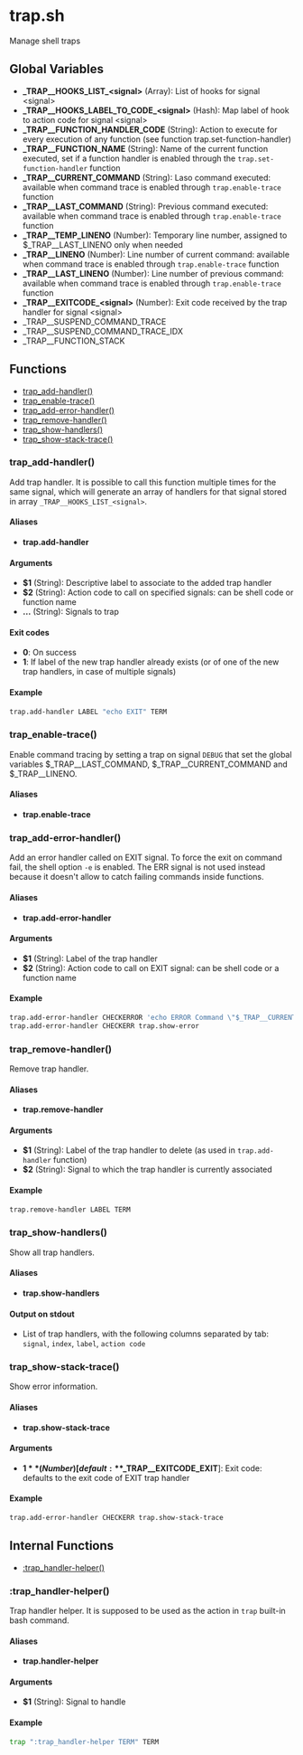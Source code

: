 # trap.sh

Manage shell traps

## Global Variables

* **\_TRAP__HOOKS_LIST_\<signal\>** (Array): List of hooks for signal \<signal\>
* **\_TRAP__HOOKS_LABEL_TO_CODE_\<signal\>** (Hash): Map label of hook to action code for signal \<signal\>
* **\_TRAP__FUNCTION_HANDLER_CODE** (String): Action to execute for every execution of any function (see function trap.set-function-handler)
* **\_TRAP__FUNCTION_NAME** (String): Name of the current function executed, set if a function handler is enabled through the `trap.set-function-handler` function
* **\_TRAP__CURRENT_COMMAND** (String): Laso command executed: available when command trace is enabled through `trap.enable-trace` function
* **\_TRAP__LAST_COMMAND** (String): Previous command executed: available when command trace is enabled through `trap.enable-trace` function
* **\_TRAP__TEMP_LINENO** (Number): Temporary line number, assigned to $_TRAP__LAST_LINENO only when needed
* **\_TRAP__LINENO** (Number): Line number of current command: available when command trace is enabled through `trap.enable-trace` function
* **\_TRAP__LAST_LINENO** (Number): Line number of previous command: available when command trace is enabled through `trap.enable-trace` function
* **\_TRAP__EXITCODE_\<signal\>** (Number): Exit code received by the trap handler for signal \<signal\>
* _TRAP__SUSPEND_COMMAND_TRACE
* _TRAP__SUSPEND_COMMAND_TRACE_IDX
* _TRAP__FUNCTION_STACK


## Functions
* [trap_add-handler()](#trap_add-handler)
* [trap_enable-trace()](#trap_enable-trace)
* [trap_add-error-handler()](#trap_add-error-handler)
* [trap_remove-handler()](#trap_remove-handler)
* [trap_show-handlers()](#trap_show-handlers)
* [trap_show-stack-trace()](#trap_show-stack-trace)


### trap_add-handler()

Add trap handler.
  It is possible to call this function multiple times for the same signal, which will generate an array of handlers for that signal stored in array `_TRAP__HOOKS_LIST_<signal>`.

#### Aliases

* **trap.add-handler**

#### Arguments

* **$1** (String): Descriptive label to associate to the added trap handler
* **$2** (String): Action code to call on specified signals: can be shell code or function name
* **...** (String): Signals to trap

#### Exit codes

* **0**: On success
* **1**: If label of the new trap handler already exists (or of one of the new trap handlers, in case of multiple signals)

#### Example

```bash
trap.add-handler LABEL "echo EXIT" TERM
```

### trap_enable-trace()

Enable command tracing by setting a trap on signal `DEBUG` that set the global variables $_TRAP__LAST_COMMAND, $_TRAP__CURRENT_COMMAND and $_TRAP__LINENO.

#### Aliases

* **trap.enable-trace**

### trap_add-error-handler()

Add an error handler called on EXIT signal.
  To force the exit on command fail, the shell option `-e` is enabled. The ERR signal is not used instead because it doesn't allow to catch failing commands inside functions.

#### Aliases

* **trap.add-error-handler**

#### Arguments

* **$1** (String): Label of the trap handler
* **$2** (String): Action code to call on EXIT signal: can be shell code or a function name

#### Example

```bash
trap.add-error-handler CHECKERROR 'echo ERROR Command \"$_TRAP__CURRENT_COMMAND\" [line $_TRAP__LINENO] on function $_TRAP__FUNCTION_NAME\(\)'
trap.add-error-handler CHECKERR trap.show-error
```

### trap_remove-handler()

Remove trap handler.

#### Aliases

* **trap.remove-handler**

#### Arguments

* **$1** (String): Label of the trap handler to delete (as used in `trap.add-handler` function)
* **$2** (String): Signal to which the trap handler is currently associated

#### Example

```bash
trap.remove-handler LABEL TERM
```

### trap_show-handlers()

Show all trap handlers.

#### Aliases

* **trap.show-handlers**

#### Output on stdout

* List of trap handlers, with the following columns separated by tab: `signal`, `index`, `label`, `action code`

### trap_show-stack-trace()

Show error information.

#### Aliases

* **trap.show-stack-trace**

#### Arguments

* **$1** (Number)[default: **$_TRAP__EXITCODE_EXIT**]: Exit code: defaults to the exit code of EXIT trap handler

#### Example

```bash
trap.add-error-handler CHECKERR trap.show-stack-trace
```



## Internal Functions
* [:trap_handler-helper()](#trap_handler-helper)


### :trap_handler-helper()

Trap handler helper.
  It is supposed to be used as the action in `trap` built-in bash command.

#### Aliases

* **trap.handler-helper**

#### Arguments

* **$1** (String): Signal to handle

#### Example

```bash
trap ":trap_handler-helper TERM" TERM
```


